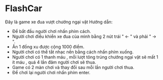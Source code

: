# FlashCar
Đây là game xe đua vượt chướng ngại vật
Hướng dẫn:

+ Để bắt đầu người chơi nhấn phím cách.
+ Người chơi điều khiển xe đua của mình bằng 2 nút trái " <- " và phải "  -> ".
+ Ăn 1 đồng xu được cộng 1000 điểm.
+ Người chơi có thể tắt nhạc nền bằng cách nhấn phím xuống.
+ Người chơi có 1 thanh máu , mỗi lượt tông trúng chướng ngại vật sẽ mất 1 ít máu , quá 4 lần đâm người chơi sẽ thua.
+ Game có 2 màn chơi và thay đổi sau mỗi lần người chơi thua.
+ Để chơi lại người chơi nhấn phím enter. 

